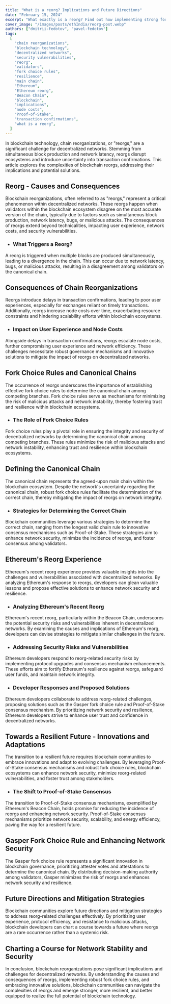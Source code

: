```yaml
---
title: "What is a reorg? Implications and Future Directions"
date: "February 15, 2024"
excerpt: "What exactly is a reorg? Find out how implementing strong fork choice rules and innovative solutions can boost network security and resilience."
cover_image: "/images/posts/ethIndia/reorg-post.webp"
authors: ["dmitrii-fedotov", "pavel-fedotov"]
tags:
  [
    "chain reorganizations",
    "blockchain technology",
    "decentralized networks",
    "security vulnerabilities",
    "reorg",
    "validators",
    "fork choice rules",
    "resilience",
    "main chain",
    "Ethereum",
    "Ethereum reorg",
    "Beacon Chain",
    "blockchain",
    "implications",
    "node costs",
    "Proof-of-Stake",
    "transaction confirmations",
    "what is a reorg",
  ]
---
```


In blockchain technology, chain reorganizations, or "reorgs," are a significant challenge for decentralized networks. Stemming from simultaneous block production and network latency, reorgs disrupt ecosystems and introduce uncertainty into transaction confirmations. This article explores the complexities of blockchain reorgs, addressing their implications and potential solutions.

## Reorg - Causes and Consequences

Blockchain reorganizations, often referred to as "reorgs," represent a critical phenomenon within decentralized networks. These reorgs happen when validators within the blockchain ecosystem disagree on the most accurate version of the chain, typically due to factors such as simultaneous block production, network latency, bugs, or malicious attacks. The consequences of reorgs extend beyond technicalities, impacting user experience, network costs, and security vulnerabilities.

- ### What Triggers a Reorg?

A reorg is triggered when multiple blocks are produced simultaneously, leading to a divergence in the chain. This can occur due to network latency, bugs, or malicious attacks, resulting in a disagreement among validators on the canonical chain.

## Consequences of Chain Reorganizations

Reorgs introduce delays in transaction confirmations, leading to poor user experiences, especially for exchanges reliant on timely transactions. Additionally, reorgs increase node costs over time, exacerbating resource constraints and hindering scalability efforts within blockchain ecosystems.

- ### Impact on User Experience and Node Costs

Alongside delays in transaction confirmations, reorgs escalate node costs, further compromising user experience and network efficiency. These challenges necessitate robust governance mechanisms and innovative solutions to mitigate the impact of reorgs on decentralized networks.

## Fork Choice Rules and Canonical Chains

The occurrence of reorgs underscores the importance of establishing effective fork choice rules to determine the canonical chain among competing branches. Fork choice rules serve as mechanisms for minimizing the risk of malicious attacks and network instability, thereby fostering trust and resilience within blockchain ecosystems.

- ### The Role of Fork Choice Rules

Fork choice rules play a pivotal role in ensuring the integrity and security of decentralized networks by determining the canonical chain among competing branches. These rules minimize the risk of malicious attacks and network instability, enhancing trust and resilience within blockchain ecosystems.

## Defining the Canonical Chain

The canonical chain represents the agreed-upon main chain within the blockchain ecosystem. Despite the network's uncertainty regarding the canonical chain, robust fork choice rules facilitate the determination of the correct chain, thereby mitigating the impact of reorgs on network integrity.

- ### Strategies for Determining the Correct Chain

Blockchain communities leverage various strategies to determine the correct chain, ranging from the longest valid chain rule to innovative consensus mechanisms such as Proof-of-Stake. These strategies aim to enhance network security, minimize the incidence of reorgs, and foster consensus among validators.

## Ethereum's Reorg Experience

Ethereum's recent reorg experience provides valuable insights into the challenges and vulnerabilities associated with decentralized networks. By analyzing Ethereum's response to reorgs, developers can glean valuable lessons and propose effective solutions to enhance network security and resilience.

- ### Analyzing Ethereum's Recent Reorg

Ethereum's recent reorg, particularly within the Beacon Chain, underscores the potential security risks and vulnerabilities inherent in decentralized networks. By examining the causes and implications of Ethereum's reorg, developers can devise strategies to mitigate similar challenges in the future.

- ### Addressing Security Risks and Vulnerabilities

Ethereum developers respond to reorg-related security risks by implementing protocol upgrades and consensus mechanism enhancements. These efforts aim to fortify Ethereum's resilience against reorgs, safeguard user funds, and maintain network integrity.

- ### Developer Responses and Proposed Solutions

Ethereum developers collaborate to address reorg-related challenges, proposing solutions such as the Gasper fork choice rule and Proof-of-Stake consensus mechanism. By prioritizing network security and resilience, Ethereum developers strive to enhance user trust and confidence in decentralized networks.

## Towards a Resilient Future - Innovations and Adaptations

The transition to a resilient future requires blockchain communities to embrace innovations and adapt to evolving challenges. By leveraging Proof-of-Stake consensus mechanisms and robust fork choice rules, blockchain ecosystems can enhance network security, minimize reorg-related vulnerabilities, and foster trust among stakeholders.

- ### The Shift to Proof-of-Stake Consensus

The transition to Proof-of-Stake consensus mechanisms, exemplified by Ethereum's Beacon Chain, holds promise for reducing the incidence of reorgs and enhancing network security. Proof-of-Stake consensus mechanisms prioritize network security, scalability, and energy efficiency, paving the way for a resilient future.

## Gasper Fork Choice Rule and Enhancing Network Security

The Gasper fork choice rule represents a significant innovation in blockchain governance, prioritizing attester votes and attestations to determine the canonical chain. By distributing decision-making authority among validators, Gasper minimizes the risk of reorgs and enhances network security and resilience.

## Future Directions and Mitigation Strategies

Blockchain communities explore future directions and mitigation strategies to address reorg-related challenges effectively. By prioritizing user experience, protocol efficiency, and resistance to malicious attacks, blockchain developers can chart a course towards a future where reorgs are a rare occurrence rather than a systemic risk.

## Charting a Course for Network Stability and Security

In conclusion, blockchain reorganizations pose significant implications and challenges for decentralized networks. By understanding the causes and consequences of reorgs, implementing robust fork choice rules, and embracing innovative solutions, blockchain communities can navigate the complexities of reorgs and emerge stronger, more resilient, and better equipped to realize the full potential of blockchain technology.
